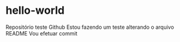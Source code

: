 # hello-world
Repositório teste Github
Estou fazendo um teste alterando o arquivo README
Vou efetuar commit
